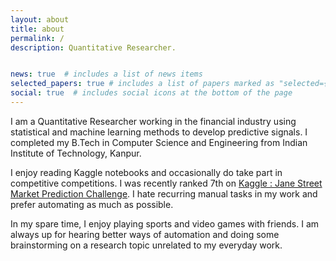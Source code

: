 ```yaml
---
layout: about
title: about
permalink: /
description: Quantitative Researcher.


news: true  # includes a list of news items
selected_papers: true # includes a list of papers marked as "selected={true}"
social: true  # includes social icons at the bottom of the page
---
```


I am a Quantitative Researcher working in the financial industry using statistical and machine learning methods to develop predictive signals. 
I completed my B.Tech in Computer Science and Engineering from Indian Institute of Technology, Kanpur. 

I enjoy reading Kaggle notebooks and occasionally do take part in competitive competitions. I was recently ranked 7th on [Kaggle : Jane Street Market Prediction Challenge](https://www.kaggle.com/c/jane-street-market-prediction/leaderboard). I hate recurring manual tasks in my work and prefer automating as much as possible. 

In my spare time, I enjoy playing sports and video games with friends. I am always up for hearing better ways of automation and doing some brainstorming on a research topic unrelated to my everyday work.
